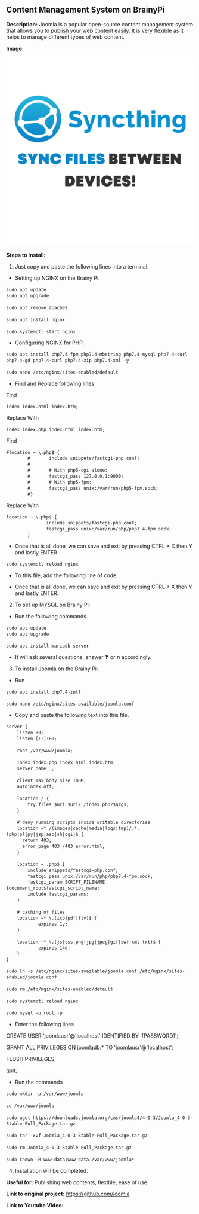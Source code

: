 ## Content Management System on BrainyPi
**Description:** Joomla is a popular open-source content management system that allows you to publish your web content easily. It is very flexible as it helps to manage different types of web content.

**Image:**

![test-img](https://github.com/iotiotdotin/publish-to-medium/raw/main/syncthing.png)

**Steps to Install:**


1. Just copy and paste the following lines into a terminal:

* Setting up NGINX on the Brainy Pi.

```
sudo apt update
sudo apt upgrade

sudo apt remove apache2

sudo apt install nginx

sudo systemctl start nginx
```

* Configuring NGINX for PHP.

```
sudo apt install php7.4-fpm php7.4-mbstring php7.4-mysql php7.4-curl php7.4-gd php7.4-curl php7.4-zip php7.4-xml -y

sudo nano /etc/nginx/sites-enabled/default
```

* Find and Replace following lines

Find

```
index index.html index.htm;
```

Replace With

```
index index.php index.html index.htm;
```

Find

```
#location ~ \.php$ {
        #       include snippets/fastcgi-php.conf;
        #
        #       # With php5-cgi alone:
        #       fastcgi_pass 127.0.0.1:9000;
        #       # With php5-fpm:
        #       fastcgi_pass unix:/var/run/php5-fpm.sock;
        #}
```

Replace With

```
location ~ \.php$ {
               include snippets/fastcgi-php.conf;
               fastcgi_pass unix:/var/run/php/php7.4-fpm.sock;
        }
```

* Once that is all done, we can save and exit by pressing CTRL + X then Y and lastly ENTER.

```
sudo systemctl reload nginx
```

* To this file, add the following line of code.

* Once that is all done, we can save and exit by pressing CTRL + X then Y and lastly ENTER.

2. To set up MYSQL on Brainy Pi:

* Run the following commands.

```
sudo apt update
sudo apt upgrade

sudo apt install mariadb-server
```

* It will ask several questions, answer _**Y**_ or _**n**_ accordingly.

3. To install Joomla on the Brainy Pi:

* Run

```
sudo apt install php7.4-intl

sudo nano /etc/nginx/sites-available/joomla.conf
```

* Copy and paste the following text into this file.

```shell
server {
    listen 80;
    listen [::]:80;

    root /var/www/joomla;

    index index.php index.html index.htm;
    server_name _;

    client_max_body_size 100M;
    autoindex off;
    
    location / {
        try_files $uri $uri/ /index.php?$args;
    }

    # deny running scripts inside writable directories
    location ~* /(images|cache|media|logs|tmp)/.*.(php|pl|py|jsp|asp|sh|cgi)$ {
      return 403;
      error_page 403 /403_error.html;
    }

    location ~ .php$ {
        include snippets/fastcgi-php.conf;
        fastcgi_pass unix:/var/run/php/php7.4-fpm.sock;
        fastcgi_param SCRIPT_FILENAME $document_root$fastcgi_script_name;
        include fastcgi_params;
    }

    # caching of files 
    location ~* \.(ico|pdf|flv)$ {
            expires 1y;
    }

    location ~* \.(js|css|png|jpg|jpeg|gif|swf|xml|txt)$ {
            expires 14d;
    }
}
```

```shell
sudo ln -s /etc/nginx/sites-available/joomla.conf /etc/nginx/sites-enabled/joomla.conf

sudo rm /etc/nginx/sites-enabled/default

sudo systemctl reload nginx

sudo mysql -u root -p
```

* Enter the following lines

CREATE USER 'joomlausr'@'localhost' IDENTIFIED BY '\[PASSWORD\]';

GRANT ALL PRIVILEGES ON joomladb.\* TO 'joomlausr'@'localhost';

FLUSH PRIVILEGES;

quit;

* Run the commands

```shell
sudo mkdir -p /var/www/joomla

cd /var/www/joomla

sudo wget https://downloads.joomla.org/cms/joomla4/4-0-3/Joomla_4-0-3-Stable-Full_Package.tar.gz

sudo tar -xvf Joomla_4-0-3-Stable-Full_Package.tar.gz

sudo rm Joomla_4-0-3-Stable-Full_Package.tar.gz

sudo chown -R www-data:www-data /var/www/joomla*
```
4. Installation will be completed.

**Useful for:** Publishing web contents, flexible, ease of use.

**Link to original project:** https://github.com/joomla

**Link to Youtube Video:** <!-- Link to the Youtube video. -->
